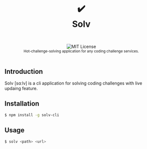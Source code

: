 <h1 align="center">
  <br />
  ✔️
  <br />
  Solv
  <sup>
    <br />
    <br />
  </sup>
</h1>

<div align="center">
  <img src="https://img.shields.io/github/license/async3619/solv.svg?style=flat-square" alt="MIT License" />
  <br />
  <sup>Hot-challenge-solving application for any coding challenge services.</sup>
  <br />
  <br />
</div>

## Introduction

Solv [sɑːlv] is a cli application for solving coding challenges with live updaing feature.

## Installation

```bash
$ npm install -g solv-cli
```

## Usage

```bash
$ solv <path> <url>
```
